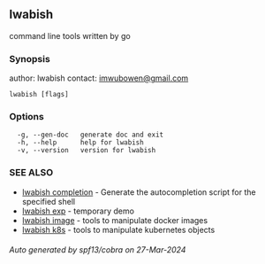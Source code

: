## lwabish

command line tools written by go

### Synopsis

author: lwabish 
contact: imwubowen@gmail.com

```
lwabish [flags]
```

### Options

```
  -g, --gen-doc   generate doc and exit
  -h, --help      help for lwabish
  -v, --version   version for lwabish
```

### SEE ALSO

* [lwabish completion](lwabish_completion.md)	 - Generate the autocompletion script for the specified shell
* [lwabish exp](lwabish_exp.md)	 - temporary demo
* [lwabish image](lwabish_image.md)	 - tools to manipulate docker images
* [lwabish k8s](lwabish_k8s.md)	 - tools to manipulate kubernetes objects

###### Auto generated by spf13/cobra on 27-Mar-2024
